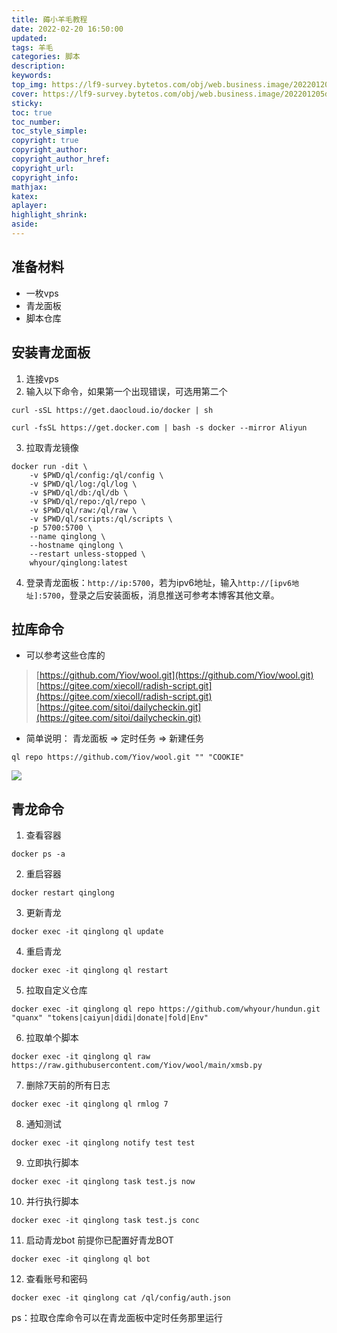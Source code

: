 ```yaml
---
title: 薅小羊毛教程
date: 2022-02-20 16:50:00
updated: 
tags: 羊毛
categories: 脚本
description: 
keywords:
top_img: https://lf9-survey.bytetos.com/obj/web.business.image/202201205d0d7b5e576ee603497ab6f3
cover: https://lf9-survey.bytetos.com/obj/web.business.image/202201205d0d7b5e576ee603497ab6f3
sticky:
toc: true
toc_number: 
toc_style_simple: 
copyright: true
copyright_author:
copyright_author_href:
copyright_url:
copyright_info:
mathjax:
katex:
aplayer:
highlight_shrink:
aside:
---
```


## 准备材料

 - 一枚vps
 - 青龙面板
 - 脚本仓库

## 安装青龙面板

1. 连接vps 
2. 输入以下命令，如果第一个出现错误，可选用第二个
```
curl -sSL https://get.daocloud.io/docker | sh
```
```
curl -fsSL https://get.docker.com | bash -s docker --mirror Aliyun
```
3. 拉取青龙镜像
```
docker run -dit \
    -v $PWD/ql/config:/ql/config \
    -v $PWD/ql/log:/ql/log \
    -v $PWD/ql/db:/ql/db \
    -v $PWD/ql/repo:/ql/repo \
    -v $PWD/ql/raw:/ql/raw \
    -v $PWD/ql/scripts:/ql/scripts \
    -p 5700:5700 \
    --name qinglong \
    --hostname qinglong \
    --restart unless-stopped \
    whyour/qinglong:latest
```
4. 登录青龙面板：`http://ip:5700`，若为ipv6地址，输入`http://[ipv6地址]:5700`，登录之后安装面板，消息推送可参考本博客其他文章。

## 拉库命令

 - 可以参考这些仓库的
>[https://github.com/Yiov/wool.git](https://github.com/Yiov/wool.git)
>[https://gitee.com/xiecoll/radish-script.git](https://gitee.com/xiecoll/radish-script.git)
>[https://gitee.com/sitoi/dailycheckin.git](https://gitee.com/sitoi/dailycheckin.git)

 - 简单说明： 青龙面板 => 定时任务 => 新建任务
```
ql repo https://github.com/Yiov/wool.git "" "COOKIE"
```
  ![](https://gitee.com/miranda0111/hexo-mytk-pic-go/raw/master/羊毛/202202201527605.png)

## 青龙命令

1. 查看容器
```
docker ps -a
```
2. 重启容器
```
docker restart qinglong
```
3. 更新青龙
```
docker exec -it qinglong ql update
```
4. 重启青龙
```
docker exec -it qinglong ql restart
```
5. 拉取自定义仓库
```
docker exec -it qinglong ql repo https://github.com/whyour/hundun.git "quanx" "tokens|caiyun|didi|donate|fold|Env"
```
6. 拉取单个脚本
```
docker exec -it qinglong ql raw https://raw.githubusercontent.com/Yiov/wool/main/xmsb.py
```
7. 删除7天前的所有日志
```
docker exec -it qinglong ql rmlog 7
```
8. 通知测试
```
docker exec -it qinglong notify test test
```
9.  立即执行脚本
```
docker exec -it qinglong task test.js now
```
10. 并行执行脚本
```
docker exec -it qinglong task test.js conc
```
11. 启动青龙bot 前提你已配置好青龙BOT
```
docker exec -it qinglong ql bot
```
12. 查看账号和密码
```
docker exec -it qinglong cat /ql/config/auth.json
```
ps：拉取仓库命令可以在青龙面板中定时任务那里运行